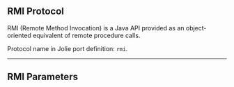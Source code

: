 ## RMI Protocol

RMI (Remote Method Invocation) is a Java API provided as an object-oriented equivalent of remote procedure calls.

Protocol name in Jolie port definition: `rmi`.

---

## RMI Parameters

